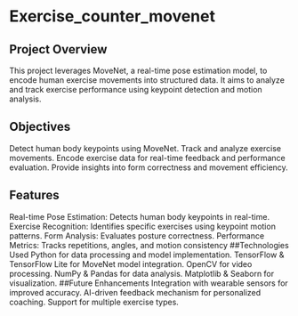 # Exercise_counter_movenet
## Project Overview
This project leverages MoveNet, a real-time pose estimation model, to encode human exercise movements into structured data. It aims to analyze and track exercise performance using keypoint detection and motion analysis.
## Objectives
Detect human body keypoints using MoveNet.
Track and analyze exercise movements.
Encode exercise data for real-time feedback and performance evaluation.
Provide insights into form correctness and movement efficiency.
## Features
Real-time Pose Estimation: Detects human body keypoints in real-time.
Exercise Recognition: Identifies specific exercises using keypoint motion patterns.
Form Analysis: Evaluates posture correctness.
Performance Metrics: Tracks repetitions, angles, and motion consistency
##Technologies Used
Python for data processing and model implementation.
TensorFlow & TensorFlow Lite for MoveNet model integration.
OpenCV for video processing.
NumPy & Pandas for data analysis.
Matplotlib & Seaborn for visualization.
##Future Enhancements
Integration with wearable sensors for improved accuracy.
AI-driven feedback mechanism for personalized coaching.
Support for multiple exercise types.
